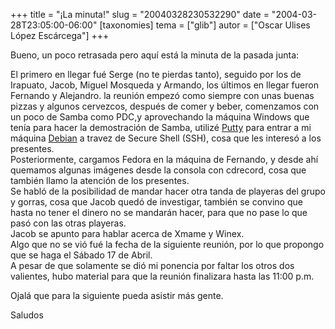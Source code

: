 +++
title = "¡La minuta!"
slug = "20040328230532290"
date = "2004-03-28T23:05:00-06:00"
[taxonomies]
tema = ["glib"]
autor = ["Oscar Ulises López Escárcega"]
+++

Bueno, un poco retrasada pero aquí está la minuta de la pasada junta:

<!-- more -->
El primero en llegar fué Serge (no te pierdas tanto), seguido por los de
Irapuato, Jacob, Miguel Mosqueda y Armando, los últimos en llegar fueron
Fernando y Alejandro. la reunión empezó como siempre con unas buenas
pizzas y algunos cervezcos, después de comer y beber, comenzamos con un
poco de Samba como PDC,y aprovechando la máquina Windows que tenía para
hacer la demostración de Samba, utilizé
[Putty](http://www.chiark.greenend.org.uk/~sgtatham/putty/) para entrar
a mi máquina [Debian](http://www.debian.org) a travez de Secure Shell
(SSH), cosa que les interesó a los presentes.  
Posteriormente, cargamos Fedora en la máquina de Fernando, y desde ahí
quemamos algunas imágenes desde la consola con cdrecord, cosa que
también llamo la atención de los presentes.  
Se habló de la posibilidad de mandar hacer otra tanda de playeras del
grupo y gorras, cosa que Jacob quedó de investigar, también se convino
que hasta no tener el dinero no se mandarán hacer, para que no pase lo
que pasó con las otras playeras.  
Jacob se apunto para hablar acerca de Xmame y Winex.  
Algo que no se vió fué la fecha de la siguiente reunión, por lo que
propongo que se haga el Sábado 17 de Abril.  
A pesar de que solamente se dió mi ponencia por faltar los otros dos
valientes, hubo material para que la reunión finalizara hasta las 11:00
p.m.

Ojalá que para la siguiente pueda asistir más gente.

Saludos

